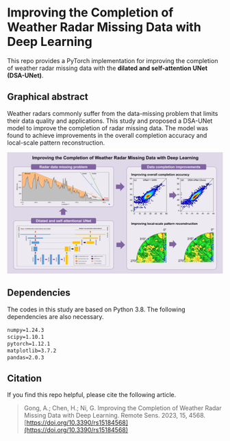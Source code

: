 # Improving the Completion of Weather Radar Missing Data with Deep Learning

This repo provides a PyTorch implementation for improving the completion of weather radar missing data with the **dilated and self-attention UNet (DSA-UNet)**.

## Graphical abstract

Weather radars commonly suffer from the data-missing problem that limits their data quality and applications. This study and proposed a DSA-UNet model to improve the completion of radar missing data. The model was found to achieve improvements in the overall completion accuracy and local-scale pattern reconstruction.

![graph](img/Graphical_Abstract.jpg)

## Dependencies

The codes in this study are based on Python 3.8. The following dependencies are also necessary.

```
numpy=1.24.3
scipy=1.10.1
pytorch=1.12.1
matplotlib=3.7.2
pandas=2.0.3
```

## Citation

If you find this repo helpful, please cite the following article.

> Gong, A.; Chen, H.; Ni, G. Improving the Completion of Weather Radar Missing Data with Deep Learning. Remote Sens. 2023, 15, 4568. [https://doi.org/10.3390/rs15184568](https://doi.org/10.3390/rs15184568)
>
